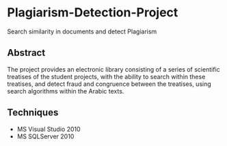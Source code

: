 # Plagiarism-Detection-Project
Search similarity in documents and detect Plagiarism 
## Abstract
The project provides an electronic library consisting of a series of scientific treatises of the student projects, with the ability to search within these treatises, and detect fraud and congruence between the treatises, using search algorithms within the Arabic texts.
## Techniques
- MS Visual Studio 2010
- MS SQLServer 2010

